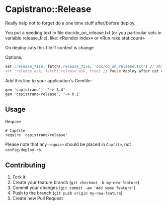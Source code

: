 # Capistrano::Release

Really help not to forget do a one time stuff after/before deploy.

You put a needing text in file doc/do_on_release.txt (or you particular sets in variable release_file), like: «Reindex index» or «Run rake stat:count»

On deploy cats this file if context is change

Options.

```ruby
set :release_file, fetch(:release_file, 'doc/do_on_release.txt') // What file compare
set :release_ask, fetch(:release_ask, true) // Pause deploy after cat changes release
```

Add this line to your application's Gemfile:

    gem 'capistrano',  '~> 3.4'
    gem 'capistrano-release', '~> 0.1'

## Usage

Require

    # Capfile
    require 'capistrano/release'

Please note that any `require` should be placed in `Capfile`, not `config/deploy.rb`.

## Contributing

1. Fork it
2. Create your feature branch (`git checkout -b my-new-feature`)
3. Commit your changes (`git commit -am 'Add some feature'`)
4. Push to the branch (`git push origin my-new-feature`)
5. Create new Pull Request
